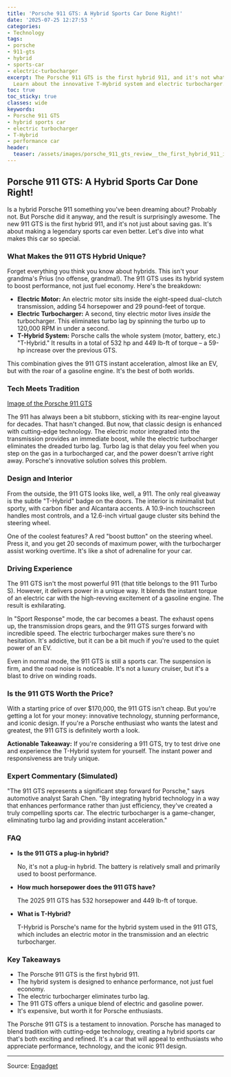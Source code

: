 ```yaml
---
title: 'Porsche 911 GTS: A Hybrid Sports Car Done Right!'
date: '2025-07-25 12:27:53 '
categories:
- Technology
tags:
- porsche
- 911-gts
- hybrid
- sports-car
- electric-turbocharger
excerpt: The Porsche 911 GTS is the first hybrid 911, and it's not what you expect!
  Learn about the innovative T-Hybrid system and electric turbocharger.
toc: true
toc_sticky: true
classes: wide
keywords:
- Porsche 911 GTS
- hybrid sports car
- electric turbocharger
- T-Hybrid
- performance car
header:
  teaser: /assets/images/porsche_911_gts_review__the_first_hybrid_911_is_be_20250725122753.jpg
---
```


## Porsche 911 GTS: A Hybrid Sports Car Done Right!

Is a hybrid Porsche 911 something you've been dreaming about? Probably not. But Porsche did it anyway, and the result is surprisingly awesome. The new 911 GTS is the first hybrid 911, and it's not just about saving gas. It's about making a legendary sports car even better. Let's dive into what makes this car so special.

### What Makes the 911 GTS Hybrid Unique?

Forget everything you think you know about hybrids. This isn't your grandma's Prius (no offense, grandma!). The 911 GTS uses its hybrid system to boost performance, not just fuel economy. Here's the breakdown:

*   **Electric Motor:** An electric motor sits inside the eight-speed dual-clutch transmission, adding 54 horsepower and 29 pound-feet of torque.
*   **Electric Turbocharger:** A second, tiny electric motor lives *inside* the turbocharger. This eliminates turbo lag by spinning the turbo up to 120,000 RPM in under a second.
*   **T-Hybrid System:** Porsche calls the whole system (motor, battery, etc.) "T-Hybrid." It results in a total of 532 hp and 449 lb-ft of torque – a 59-hp increase over the previous GTS.

This combination gives the 911 GTS instant acceleration, almost like an EV, but with the roar of a gasoline engine. It's the best of both worlds.

### Tech Meets Tradition

[Image of the Porsche 911 GTS](https://o.aolcdn.com/images/dims?image_uri=https%3A%2F%2Fs.yimg.com%2Fos%2Fcreatr-uploaded-images%2F2025-07%2Fea7bcf80-688f-11f0-b57a-bed388899d5b&resize=1400%2C933&client=19f2b5e49a271b2bde77&signature=7edf1857e51b138b4c30ec2b6228b7a00263eb40)

The 911 has always been a bit stubborn, sticking with its rear-engine layout for decades. That hasn't changed. But now, that classic design is enhanced with cutting-edge technology. The electric motor integrated into the transmission provides an immediate boost, while the electric turbocharger eliminates the dreaded turbo lag. Turbo lag is that delay you feel when you step on the gas in a turbocharged car, and the power doesn't arrive right away. Porsche's innovative solution solves this problem.

### Design and Interior

From the outside, the 911 GTS looks like, well, a 911. The only real giveaway is the subtle "T-Hybrid" badge on the doors. The interior is minimalist but sporty, with carbon fiber and Alcantara accents. A 10.9-inch touchscreen handles most controls, and a 12.6-inch virtual gauge cluster sits behind the steering wheel.

One of the coolest features? A red "boost button" on the steering wheel. Press it, and you get 20 seconds of maximum power, with the turbocharger assist working overtime. It's like a shot of adrenaline for your car.

### Driving Experience

The 911 GTS isn't the most powerful 911 (that title belongs to the 911 Turbo S). However, it delivers power in a unique way. It blends the instant torque of an electric car with the high-revving excitement of a gasoline engine. The result is exhilarating.

In "Sport Response" mode, the car becomes a beast. The exhaust opens up, the transmission drops gears, and the 911 GTS surges forward with incredible speed. The electric turbocharger makes sure there's no hesitation. It's addictive, but it can be a bit much if you're used to the quiet power of an EV.

Even in normal mode, the 911 GTS is still a sports car. The suspension is firm, and the road noise is noticeable. It's not a luxury cruiser, but it's a blast to drive on winding roads.

### Is the 911 GTS Worth the Price?

With a starting price of over $170,000, the 911 GTS isn't cheap. But you're getting a lot for your money: innovative technology, stunning performance, and iconic design. If you're a Porsche enthusiast who wants the latest and greatest, the 911 GTS is definitely worth a look.

**Actionable Takeaway:** If you're considering a 911 GTS, try to test drive one and experience the T-Hybrid system for yourself. The instant power and responsiveness are truly unique.

### Expert Commentary (Simulated)

"The 911 GTS represents a significant step forward for Porsche," says automotive analyst Sarah Chen. "By integrating hybrid technology in a way that enhances performance rather than just efficiency, they've created a truly compelling sports car. The electric turbocharger is a game-changer, eliminating turbo lag and providing instant acceleration."

### FAQ

*   **Is the 911 GTS a plug-in hybrid?**

    No, it's not a plug-in hybrid. The battery is relatively small and primarily used to boost performance.
*   **How much horsepower does the 911 GTS have?**

    The 2025 911 GTS has 532 horsepower and 449 lb-ft of torque.
*   **What is T-Hybrid?**

    T-Hybrid is Porsche's name for the hybrid system used in the 911 GTS, which includes an electric motor in the transmission and an electric turbocharger.

### Key Takeaways

*   The Porsche 911 GTS is the first hybrid 911.
*   The hybrid system is designed to enhance performance, not just fuel economy.
*   The electric turbocharger eliminates turbo lag.
*   The 911 GTS offers a unique blend of electric and gasoline power.
*   It's expensive, but worth it for Porsche enthusiasts.

The Porsche 911 GTS is a testament to innovation. Porsche has managed to blend tradition with cutting-edge technology, creating a hybrid sports car that's both exciting and refined. It's a car that will appeal to enthusiasts who appreciate performance, technology, and the iconic 911 design.

---

Source: [Engadget](https://www.engadget.com/transportation/porsche-911-gts-review-the-first-hybrid-911-is-better-with-a-battery-120038613.html?src=rss)